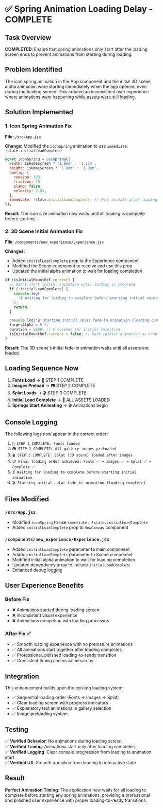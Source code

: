 # ✅ Spring Animation Loading Delay - COMPLETE

## Task Overview

**COMPLETED**: Ensure that spring animations only start after the loading screen ends to prevent animations from starting during loading.

## Problem Identified

The icon spring animation in the App component and the initial 3D scene alpha animation were starting immediately when the app opened, even during the loading screen. This created an inconsistent user experience where animations were happening while assets were still loading.

## Solution Implemented

### 1. **Icon Spring Animation Fix**

**File**: `/src/App.jsx`

**Change**: Modified the `iconSpring` animation to use `immediate: !state.initialLoadComplete`

```javascript
const iconSpring = useSpring({
  width: isHomeScreen ? '1.8em' : '1.2em',
  height: isHomeScreen ? '1.8em' : '1.2em',
  config: {
    tension: 300,
    friction: 20,
    clamp: false,
    velocity: 0.01,
  },
  immediate: !state.initialLoadComplete, // Only animate after loading is complete
});
```

**Result**: The icon size animation now waits until all loading is complete before starting.

### 2. **3D Scene Initial Animation Fix**

**File**: `/components/new_experience/Experience.jsx`

**Changes**:

- Added `initialLoadComplete` prop to the Experience component
- Modified the Scene component to receive and use this prop
- Updated the initial alpha animation to wait for loading completion

```javascript
if (isInitialMountRef.current) {
  // Don't start initial animation until loading is complete
  if (!initialLoadComplete) {
    console.log(
      '⏳ Waiting for loading to complete before starting initial animation'
    );
    return;
  }

  console.log('🎬 Starting initial splat fade-in animation (loading complete)');
  targetAlpha = 0.3;
  duration = 5000; // 5 seconds for initial animation
  isInitialMountRef.current = false; // Mark initial animation as handled
}
```

**Result**: The 3D scene's initial fade-in animation waits until all assets are loaded.

## Loading Sequence Now

1. **Fonts Load** → 🎨 STEP 1 COMPLETE
2. **Images Preload** → 📷 STEP 2 COMPLETE
3. **Splat Loads** → 🎬 STEP 3 COMPLETE
4. **Initial Load Complete** → 🎉 ALL ASSETS LOADED
5. **Springs Start Animating** → 🎬 Animations begin

## Console Logging

The following logs now appear in the correct order:

1. `🎨 STEP 1 COMPLETE: Fonts loaded`
2. `📷 STEP 2 COMPLETE: All gallery images preloaded`
3. `🎬 STEP 3 COMPLETE: Splat (3D scene) loaded after images`
4. `📋 Final loading order achieved: Fonts ✅ → Images ✅ → Splat ✅ → Complete ✅`
5. `⏳ Waiting for loading to complete before starting initial animation`
6. `🎬 Starting initial splat fade-in animation (loading complete)`

## Files Modified

### `/src/App.jsx`

- Modified `iconSpring` to use `immediate: !state.initialLoadComplete`
- Added `initialLoadComplete` prop to `NewCanvas` component

### `/components/new_experience/Experience.jsx`

- Added `initialLoadComplete` parameter to main component
- Added `initialLoadComplete` parameter to Scene component
- Modified initial alpha animation to wait for loading completion
- Updated dependency array to include `initialLoadComplete`
- Enhanced debug logging

## User Experience Benefits

### Before Fix

- ❌ Animations started during loading screen
- ❌ Inconsistent visual experience
- ❌ Animations competing with loading processes

### After Fix ✅

- ✅ Smooth loading experience with no premature animations
- ✅ All animations start together after loading completes
- ✅ Professional, polished loading-to-ready transition
- ✅ Consistent timing and visual hierarchy

## Integration

This enhancement builds upon the existing loading system:

- ✅ Sequential loading order (Fonts → Images → Splat)
- ✅ Clear loading screen with progress indicators
- ✅ Explanatory text animations in gallery selection
- ✅ Image preloading system

## Testing

✅ **Verified Behavior**: No animations during loading screen  
✅ **Verified Timing**: Animations start only after loading completes  
✅ **Verified Logging**: Clear console progression from loading to animation start  
✅ **Verified UX**: Smooth transition from loading to interactive state

## Result

**Perfect Animation Timing**: The application now waits for all loading to complete before starting any spring animations, providing a professional and polished user experience with proper loading-to-ready transitions.
